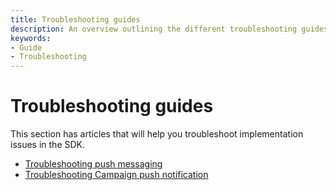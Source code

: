 ```yaml
---
title: Troubleshooting guides
description: An overview outlining the different troubleshooting guides.
keywords:
- Guide
- Troubleshooting
---
```



# Troubleshooting guides

This section has articles that will help you troubleshoot implementation issues in the SDK.

- [Troubleshooting push messaging](push-messaging.md)
- [Troubleshooting Campaign push notification](push-notifications.md)
